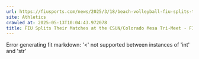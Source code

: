 ```yaml
---
url: https://fiusports.com/news/2025/3/18/beach-volleyball-fiu-splits-their-matches-at-the-csun-colorado-mesa-tri-meet.aspx
site: Athletics
crawled_at: 2025-05-13T10:04:43.972078
title: FIU Splits Their Matches at the CSUN/Colorado Mesa Tri-Meet - FIU Athletics
---
```


Error generating fit markdown: '<' not supported between instances of 'int' and 'str'